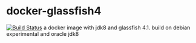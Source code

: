 # docker-glassfish4
[![Build Status](https://travis-ci.org/lumue/docker-glassfish4.svg?branch=master)](https://travis-ci.org/lumue/docker-glassfish4)
a docker image with jdk8 and glassfish 4.1. build on debian experimental and oracle jdk8
